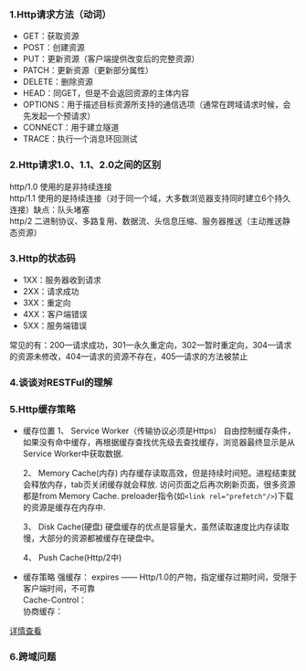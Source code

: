 <!--
 * @Author: your name
 * @Date: 2021-02-21 15:58:59
 * @LastEditTime: 2021-04-19 10:20:48
 * @LastEditors: Please set LastEditors
 * @Description: In User Settings Edit
 * @FilePath: /Front-End-Notebook/http.md
-->
### 1.Http请求方法（动词）
+ GET：获取资源
+ POST：创建资源
+ PUT：更新资源（客户端提供改变后的完整资源）
+ PATCH：更新资源（更新部分属性）
+ DELETE：删除资源
+ HEAD：同GET，但是不会返回资源的主体内容
+ OPTIONS：用于描述目标资源所支持的通信选项（通常在跨域请求时候，会先发起一个预请求）
+ CONNECT：用于建立隧道
+ TRACE：执行一个消息环回测试

### 2.Http请求1.0、1.1、2.0之间的区别
http/1.0 使用的是非持续连接  
http/1.1 使用的是持续连接（对于同一个域，大多数浏览器支持同时建立6个持久连接）缺点：队头堵塞  
http/2 二进制协议、多路复用、数据流、头信息压缩、服务器推送（主动推送静态资源）  

### 3.Http的状态码
+ 1XX：服务器收到请求
+ 2XX：请求成功
+ 3XX：重定向
+ 4XX：客户端错误
+ 5XX：服务端错误

常见的有：200—请求成功，301—永久重定向，302—暂时重定向，304—请求的资源未修改，404—请求的资源不存在，405—请求的方法被禁止

### 4.谈谈对RESTFul的理解

### 5.Http缓存策略
+ 缓存位置
  1、 Service Worker（传输协议必须是Https）
  自由控制缓存条件，如果没有命中缓存，再根据缓存查找优先级去查找缓存，浏览器最终显示是从Service Worker中获取数据.

  2、 Memory Cache(内存)
  内存缓存读取高效，但是持续时间短。进程结束就会释放内存，tab页关闭缓存就会释放.
  访问页面之后再次刷新页面，很多资源都是from Memory Cache.
  preloader指令(如`<link rel="prefetch"/>`)下载的资源是缓存在内存中.

  3、 Disk Cache(硬盘)
  硬盘缓存的优点是容量大，虽然读取速度比内存读取慢，大部分的资源都被缓存在硬盘中。

  4、 Push Cache(Http/2中)

- 缓存策略
强缓存：
expires —— Http/1.0的产物，指定缓存过期时间，受限于客户端时间，不可靠  
Cache-Control：  
协商缓存：  

[详情查看](https://blog.csdn.net/csdnnews/article/details/89324384)

### 6.跨域问题

